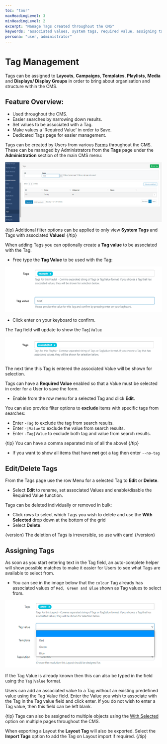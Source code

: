 ```yaml
---
toc: "tour"
maxHeadingLevel: 3
minHeadingLevel: 2
excerpt: "Manage Tags created throughout the CMS"
keywords: "associated values, system tags, required value, assigning tags"
persona: "user, administrator"
---
```


# Tag Management

Tags can be assigned to **Layouts**, **Campaigns**, **Templates**, **Playlists**, **Media** and **Displays/ Display Groups** in order to bring about organisation and structure within the CMS.

## Feature Overview:

- Used throughout the CMS.
- Easier searches by narrowing down results.
- Set values to be associated with a Tag.
- Make values a 'Required Value' in order to Save.
- Dedicated Tags page for easier management.

Tags can be created by Users from various [Forms](tour_cms_navigation.html#content-forms) throughout the CMS. These can be managed by Administrators from the **Tags** page under the **Administration** section of the main CMS menu: 

![Tags Grid](img/v4_tour_tags_grid.png)

{tip}
Additional filter options can be applied to only view **System Tags** and Tags with associated **Values**!
{/tip}

When adding Tags you can optionally create a **Tag value** to be associated with the Tag.

* Free type the **Tag Value** to be used with the Tag:

![Tag Value](img/v4_tour_tags_value.png)

* Click enter on your keyboard to confirm. 

The Tag field will update to show the `Tag|Value`

![Updated Tag Value](img/v4_tour_tags_updated_value.png)

The next time this Tag is entered the associated Value will be shown for selection. 

Tags can have a **Required Value** enabled so that a Value must be selected in order for a User to save the form. 

- Enable from the row menu for a selected Tag and click **Edit**.

You can also provide filter options to **exclude** items with specific tags from searches:

- Enter `-Tag` to exclude the tag from search results.
- Enter `-|Value` to exclude the value from search results.
- Enter `-Tag|Value` to exclude both tag and value from search results.

{tip}
You can have a comma separated mix of all the above!
{/tip}

- If you want to show all items that have **not** got a tag then enter `--no-tag`

## Edit/Delete Tags

From the Tags page use the row Menu for a selected Tag to **Edit** or **Delete**.

- Select **Edit** to rename, set associated Values and enable/disable the Required Value function.

Tags can be deleted individually or removed in bulk:

- Click rows to select which Tags you wish to delete and use the **With Selected** drop down at the bottom of the grid
- Select **Delete**.

{version}
The deletion of Tags is irreversible, so use with care!
{/version}

## Assigning Tags

As soon as you start entering text in the Tag field, an auto-complete helper will show possible matches to make it easier for Users to see what Tags are available to select from.

- You can see in the image below that the `colour` Tag already has associated values of `Red, Green and Blue`  shown as Tag values to select from.

![Tags Value](img/v4_tour_tags_associated_value.png)


If the Tag Value is already known then this can also be typed in the field using the `Tag|Value` format.

Users can add an associated value to a Tag without an existing predefined value using the Tag Value field. Enter the Value you wish to associate with the Tag in the Tag value field and click enter. If you do not wish to enter a Tag value, then this field can be left blank.

{tip}
Tags can also be assigned to multiple objects using the [With Selected](tour_cms_navigation.html#content-multi-select---with-selected) option on multiple pages throughout the CMS.

When exporting a Layout the **Layout Tag** will also be exported. Select the **Import Tags** option to add the Tag on Layout import if required.
{/tip}